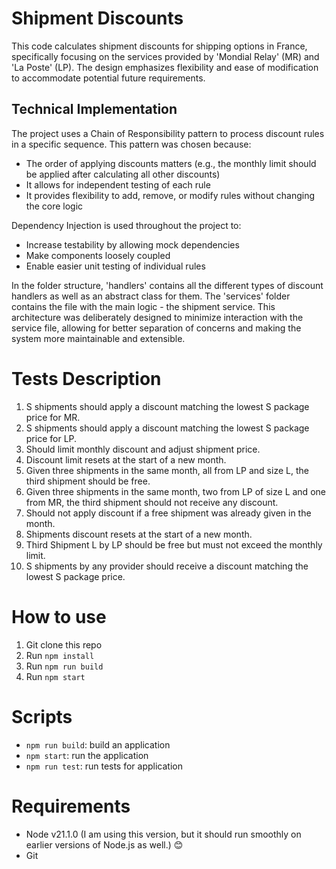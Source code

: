 # Shipment Discounts

This code calculates shipment discounts for shipping options in France, specifically focusing on the services provided by 'Mondial Relay' (MR) and 'La Poste' (LP). The design emphasizes flexibility and ease of modification to accommodate potential future requirements.

## Technical Implementation

The project uses a Chain of Responsibility pattern to process discount rules in a specific sequence. This pattern was chosen because:

* The order of applying discounts matters (e.g., the monthly limit should be applied after calculating all other discounts)
* It allows for independent testing of each rule
* It provides flexibility to add, remove, or modify rules without changing the core logic

Dependency Injection is used throughout the project to:

* Increase testability by allowing mock dependencies
* Make components loosely coupled
* Enable easier unit testing of individual rules

In the folder structure, 'handlers' contains all the different types of discount handlers as well as an abstract class for them. The 'services' folder contains the file with the main logic - the shipment service. This architecture was deliberately designed to minimize interaction with the service file, allowing for better separation of concerns and making the system more maintainable and extensible.

# Tests Description
1. S shipments should apply a discount matching the lowest S package price for MR.
2. S shipments should apply a discount matching the lowest S package price for LP.
3. Should limit monthly discount and adjust shipment price.
4. Discount limit resets at the start of a new month.
5. Given three shipments in the same month, all from LP and size L, the third shipment should be free.
6. Given three shipments in the same month, two from LP of size L and one from MR, the third shipment should not receive any discount.
7. Should not apply discount if a free shipment was already given in the month.
8. Shipments discount resets at the start of a new month.
9. Third Shipment L by LP should be free but must not exceed the monthly limit.
10. S shipments by any provider should receive a discount matching the lowest S package price.

# How to use

1. Git clone this repo
2. Run `npm install`
3. Run `npm run build`
4. Run `npm start`

# Scripts

- `npm run build`: build an application
- `npm start`: run the application
- `npm run test`: run tests for application

# Requirements

* Node v21.1.0 (I am using this version, but it should run smoothly on earlier versions of Node.js as well.) 😊
* Git
